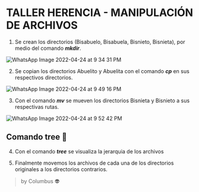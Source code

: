  # TALLER HERENCIA - MANIPULACIÓN DE ARCHIVOS

 
1. Se crean los directorios (Bisabuelo, Bisabuela, Bisnieto, Bisnieta), por medio del comando ***mkdir***.




![WhatsApp Image 2022-04-24 at 9 34 31 PM](https://user-images.githubusercontent.com/100176897/165016977-a9937319-1fd2-4169-bd2a-fef4a56df436.jpeg)




2. Se copian los directorios Abuelito y Abuelita con el comando ***cp*** en sus respectivos directorios.

![WhatsApp Image 2022-04-24 at 9 49 16 PM](https://user-images.githubusercontent.com/100176897/165017174-6527d206-183c-4964-b8b2-5e1769c4e810.jpeg)




     

3. Con el comando ***mv*** se mueven los directorios Bisnieta y Bisnieto a sus respectivas rutas.

![WhatsApp Image 2022-04-24 at 9 52 42 PM](https://user-images.githubusercontent.com/100176897/165017333-d00b262d-7a36-45f2-9516-5abe9aecb827.jpeg)


## Comando tree 🌳

4. Con el comando ***tree*** se visualiza la jerarquia de los archivos



5) Finalmente movemos los archivos de cada una de los directorios originales a los directorios contrarios.







> by Columbus 👽

